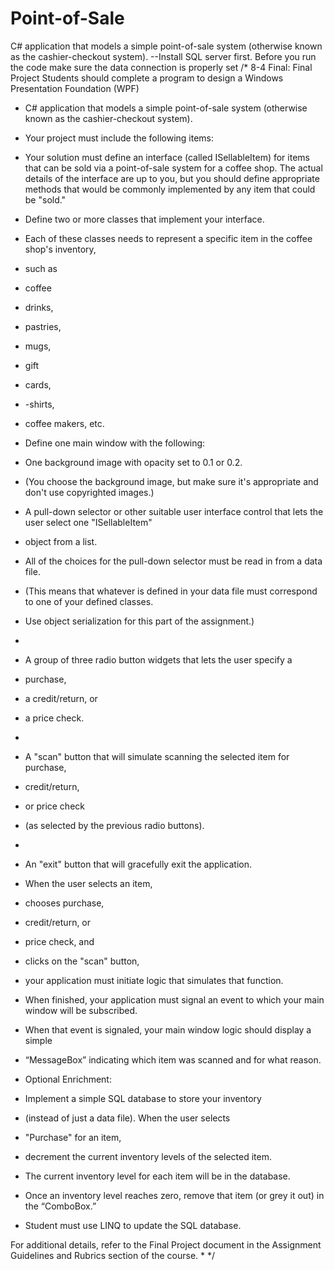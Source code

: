 # Point-of-Sale
C# application that models a simple point-of-sale system (otherwise known as the cashier-checkout system).
--Install SQL server first. Before you run the code make sure the data connection is properly set
/*
 8-4 Final: Final Project
Students should complete a program to design a Windows Presentation Foundation (WPF)
 * C# application that models a simple point-of-sale system (otherwise known as the cashier-checkout system).
 * Your project must include the following items: 
 * Your solution must define an interface (called ISellableItem)
   for items that can be sold via a point-of-sale system for a coffee shop. 
   The actual details of the interface are up to you, 
   but you should define appropriate methods that would be commonly 
   implemented by any item that could be "sold."
       
 * Define two or more classes that implement your interface. 
 * Each of these classes needs to represent a specific item in the coffee shop's inventory, 
 * such as 
 * coffee 
 * drinks, 
 * pastries, 
 * mugs, 
 * gift 
 * cards, 
 * -shirts, 
 * coffee makers, etc.

 * Define one main window with the following:

 * One background image with opacity set to 0.1 or 0.2. 
 * (You choose the background image, but make sure it's appropriate and don't use copyrighted images.)

 * A pull-down selector or other suitable user interface control that lets the user select one "ISellableItem"
 * object from a list.
 * All of the choices for the pull-down selector must be read in from a data file. 
 * (This means that whatever is defined in your data file must correspond to one of your defined classes.
 * Use object serialization for this part of the assignment.)
 * 

 * A group of three radio button widgets that lets the user specify a 
 * purchase, 
 * a credit/return, or
 * a price check.
 * 

 * A "scan" button that will simulate scanning the selected item for purchase,
 * credit/return, 
 * or price check 
 * (as selected by the previous radio buttons).
 *

 * An "exit" button that will gracefully exit the application.

 * When the user selects an item, 
 * chooses purchase, 
 * credit/return, or 
 * price check, and 
 * clicks on the "scan" button, 
 * your application must initiate logic that simulates that function. 
 * When finished, your application must signal an event to which your main window will be subscribed. 
 * When that event is signaled, your main window logic should display a simple
 * “MessageBox” indicating which item was scanned and for what reason.

 * Optional Enrichment:
 * Implement a simple SQL database to store your inventory 
 * (instead of just a data file). When the user selects 
 * "Purchase" for an item,
 * decrement the current inventory levels of the selected item. 
 * The current inventory level for each item will be in the database.
 * Once an inventory level reaches zero, remove that item (or grey it out) in the “ComboBox.”  
 * Student must use LINQ to update the SQL database.
 
  For additional details, refer to the Final Project document in the Assignment Guidelines and Rubrics section of the course.
 * 
 */
